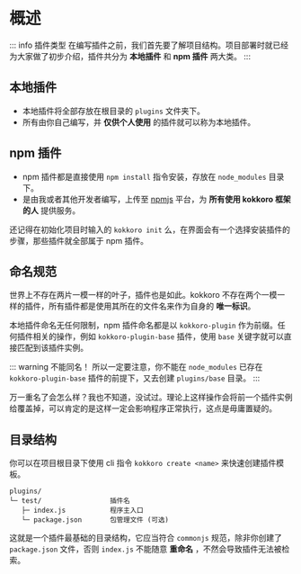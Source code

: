 # 概述

::: info 插件类型
在编写插件之前，我们首先要了解项目结构。项目部署时就已经为大家做了初步介绍，插件共分为 **本地插件** 和 **npm 插件** 两大类。
:::

## 本地插件

- 本地插件将全部存放在根目录的 `plugins` 文件夹下。
- 所有由你自己编写，并 **仅供个人使用** 的插件就可以称为本地插件。

## npm 插件

- npm 插件都是直接使用 `npm install` 指令安装，存放在 `node_modules` 目录下。
- 是由我或者其他开发者编写，上传至 [npmjs](https://www.npmjs.com/) 平台，为 **所有使用 kokkoro 框架的人** 提供服务。

还记得在初始化项目时输入的 `kokkoro init` 么，在界面会有一个选择安装插件的步骤，那些插件就全部属于 npm 插件。

## 命名规范

世界上不存在两片一模一样的叶子，插件也是如此。kokkoro 不存在两个一模一样的插件，所有插件都是使用其所在的文件名来作为自身的 **唯一标识**。

本地插件命名无任何限制，npm 插件命名都是以 `kokkoro-plugin` 作为前缀。任何插件相关的操作，例如 `kokkoro-plugin-base` 插件，使用 `base` 关键字就可以直接匹配到该插件实例。

::: warning 不能同名！
所以一定要注意，你不能在 `node_modules` 已存在 `kokkoro-plugin-base` 插件的前提下，又去创建 `plugins/base` 目录。
:::

万一重名了会怎么样？我也不知道，没试过。理论上这样操作会将前一个插件实例给覆盖掉，可以肯定的是这样一定会影响程序正常执行，这点是毋庸置疑的。

## 目录结构

你可以在项目根目录下使用 cli 指令 `kokkoro create <name>` 来快速创建插件模板。

```tex:no-line-numbers
plugins/
└─ test/                 插件名
   ├─ index.js           程序主入口
   └─ package.json       包管理文件 (可选)
```

这就是一个插件最基础的目录结构，它应当符合 `commonjs` 规范，除非你创建了 `package.json` 文件，否则 `index.js` 不能随意 **重命名** ，不然会导致插件无法被检索。
